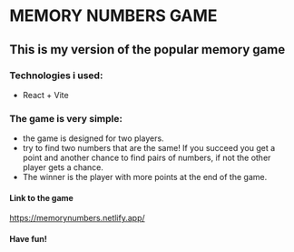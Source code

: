 # MEMORY NUMBERS GAME

## This is my version of the popular memory game

### Technologies i used: 
* React + Vite

### The game is very simple:
* the game is designed for two players.
* try to find two numbers that are the same! If you succeed you get a point and another chance to find pairs of numbers, if not the other player gets a chance.
* The winner is the player with more points at the end of the game.

#### Link to the game
 https://memorynumbers.netlify.app/

#### Have fun!


